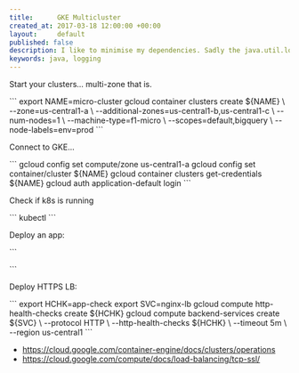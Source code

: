 ```yaml
---
title:      GKE Multicluster
created_at: 2017-03-18 12:00:00 +00:00
layout:     default
published: false
description: I like to minimise my dependencies. Sadly the java.util.logging library is rather sparse on documentation when it comes to Uberjars. Read on for how I tamed this particular beast (more of a rabbit than a big cat).
keywords: java, logging
---
```


Start your clusters... multi-zone that is.

\`\`\`
export NAME=micro-cluster
gcloud container clusters create ${NAME} \\
--zone=us-central1-a \\
--additional-zones=us-central1-b,us-central1-c \\
--num-nodes=1 \\
--machine-type=f1-micro \\
--scopes=default,bigquery \\
--node-labels=env=prod
\`\`\`

Connect to GKE...

\`\`\`
gcloud config set compute/zone us-central1-a
gcloud config set container/cluster ${NAME}
gcloud container clusters get-credentials ${NAME}
gcloud auth application-default login
\`\`\`

Check if k8s is running

\`\`\`
kubectl
\`\`\`

Deploy an app:

\`\`\`

\`\`\`

Deploy HTTPS LB:

\`\`\`
export HCHK=app-check
export SVC=nginx-lb
gcloud compute http-health-checks create ${HCHK}
gcloud compute backend-services create ${SVC} \\
--protocol HTTP \\
--http-health-checks ${HCHK} \\
--timeout 5m \\
--region us-central1
\`\`\`

- https://cloud.google.com/container-engine/docs/clusters/operations
- https://cloud.google.com/compute/docs/load-balancing/tcp-ssl/
